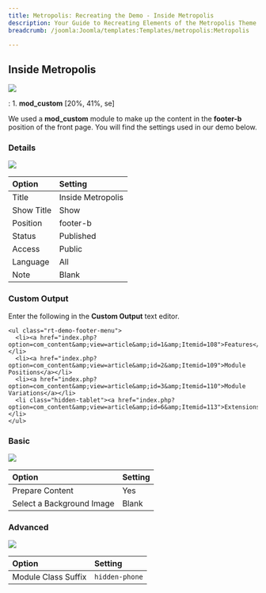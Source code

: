 ```yaml
---
title: Metropolis: Recreating the Demo - Inside Metropolis
description: Your Guide to Recreating Elements of the Metropolis Theme for Joomla
breadcrumb: /joomla:Joomla/templates:Templates/metropolis:Metropolis

---
```


Inside Metropolis
-----
![][demo]

:   1. **mod_custom** [20%, 41%, se]

We used a **mod_custom** module to make up the content in the **footer-b** position of the front page. You will find the settings used in our demo below.

### Details
![][demo2]

| Option     | Setting           |  
| :--------- | :---------------- |  
| Title      | Inside Metropolis |  
| Show Title | Show              |  
| Position   | footer-b          |  
| Status     | Published         |  
| Access     | Public            |  
| Language   | All               |  
| Note       | Blank             |  

### Custom Output
Enter the following in the **Custom Output** text editor.

~~~
<ul class="rt-demo-footer-menu">
  <li><a href="index.php?option=com_content&amp;view=article&amp;id=1&amp;Itemid=108">Features</a></li>
  <li><a href="index.php?option=com_content&amp;view=article&amp;id=2&amp;Itemid=109">Module Positions</a></li>
  <li><a href="index.php?option=com_content&amp;view=article&amp;id=3&amp;Itemid=110">Module Variations</a></li>
  <li class="hidden-tablet"><a href="index.php?option=com_content&amp;view=article&amp;id=6&amp;Itemid=113">Extensions</a></li>
</ul>
~~~

### Basic
![][demo3]

| Option                    | Setting |  
| :------------------------ | :------ |  
| Prepare Content           | Yes     |  
| Select a Background Image | Blank   |  

### Advanced
![][demo4]

| Option              | Setting        |  
| :------------------ | :------------- |  
| Module Class Suffix | `hidden-phone` |   

[demo]: assets/demo_7.jpeg
[demo2]: assets/info_1.jpeg
[demo3]: assets/info_2.jpeg
[demo4]: assets/info_3.jpeg